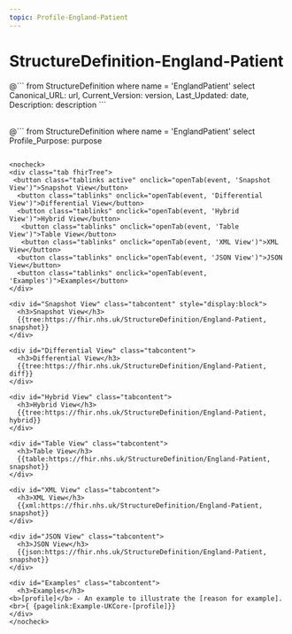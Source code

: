 ```yaml
---
topic: Profile-England-Patient
---
```


# StructureDefinition-England-Patient

<div id="transpose">
@```
from
	StructureDefinition
where
	name = 'EnglandPatient'
select
	Canonical_URL: url,
  Current_Version: version,
  Last_Updated: date,
	Description: description
```
</div>
<br>

@```
from
	StructureDefinition
where
	name = 'EnglandPatient'
select
	Profile_Purpose: purpose
```

<nocheck>
<div class="tab fhirTree">
 <button class="tablinks active" onclick="openTab(event, 'Snapshot View')">Snapshot View</button>
  <button class="tablinks" onclick="openTab(event, 'Differential View')">Differential View</button>
  <button class="tablinks" onclick="openTab(event, 'Hybrid View')">Hybrid View</button>
   <button class="tablinks" onclick="openTab(event, 'Table View')">Table View</button>
   <button class="tablinks" onclick="openTab(event, 'XML View')">XML View</button>
  <button class="tablinks" onclick="openTab(event, 'JSON View')">JSON View</button>
  <button class="tablinks" onclick="openTab(event, 'Examples')">Examples</button>
</div>

<div id="Snapshot View" class="tabcontent" style="display:block">
  <h3>Snapshot View</h3>
  {{tree:https://fhir.nhs.uk/StructureDefinition/England-Patient, snapshot}}
</div>

<div id="Differential View" class="tabcontent">
  <h3>Differential View</h3>
  {{tree:https://fhir.nhs.uk/StructureDefinition/England-Patient, diff}}
</div>

<div id="Hybrid View" class="tabcontent">
  <h3>Hybrid View</h3>
  {{tree:https://fhir.nhs.uk/StructureDefinition/England-Patient, hybrid}}
</div>

<div id="Table View" class="tabcontent">
  <h3>Table View</h3>
  {{table:https://fhir.nhs.uk/StructureDefinition/England-Patient, snapshot}}
</div>

<div id="XML View" class="tabcontent">
  <h3>XML View</h3>
  {{xml:https://fhir.nhs.uk/StructureDefinition/England-Patient, snapshot}}
</div>

<div id="JSON View" class="tabcontent">
  <h3>JSON View</h3>
  {{json:https://fhir.nhs.uk/StructureDefinition/England-Patient, snapshot}}
</div>

<div id="Examples" class="tabcontent">
  <h3>Examples</h3>
<b>[profile]</b> - An example to illustrate the [reason for example].
<br>{ {pagelink:Example-UKCore-[profile]}}
</div>
</nocheck>